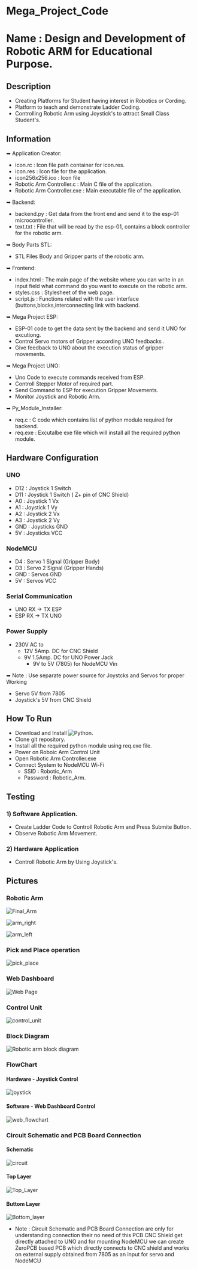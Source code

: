 # Mega_Project_Code
# Name : Design and Development of Robotic ARM for Educational Purpose.
## Description
* Creating Platforms for Student having interest in Robotics or Cording.
* Platform to teach and demonstrate Ladder Coding.
* Controlling Robotic Arm using Joystick's to attract Small Class Student's.
## Information
➥ Application Creator:
 * icon.rc                      : Icon file path container for icon.res.
 * icon.res                     : Icon file for the application.
 * icon256x256.ico              : Icon file
 * Robotic Arm Controller.c     : Main C file of the application.
 * Robotic Arm Controller.exe   : Main executable file of the application.

➥ Backend:
 *    backend.py        : Get  data from the front end and send it to the esp-01 microcontroller.
 *    text.txt          : File that will be read by the esp-01, contains a block controller for the robotic arm.

➥ Body Parts STL:
 * STL Files Body and Gripper parts of the robotic arm.

➥ Frontend:
 *    index.html        : The main page of the website where you can write in an input field what command do you want to execute on the robotic arm.
 *    styles.css        : Stylesheet of the web page.
 *    script.js         : Functions related with the user interface (buttons,blocks,interconnecting link with backend.

➥ Mega Project ESP: 
 *    ESP-01 code to get the data sent by the backend and send it UNO for excutiong.
 *    Control Servo motors of Gripper according UNO feedbacks .
 *    Give feedback to UNO  about the execution status of gripper  movements.

➥ Mega Project UNO: 
 *    Uno Code to execute commands received from ESP.
 *    Controll Stepper Motor of required part.
 *    Send Command to ESP for execution Gripper Movements.
 *    Monitor Joystick and Robotic Arm.

➥ Py_Module_Installer:
 *    req.c            : C code which contains list of python module required for backend.
 *    req.exe          : Excutalbe exe file which will install all the required python module.

## Hardware Configuration
### UNO
* D12  : Joystick 1 Switch
* D11  : Joystick 1 Switch ( Z+ pin of CNC Shield)
* A0   : Joystick 1 Vx
* A1   : Joystick 1 Vy
* A2   : Joystick 2 Vx
* A3   : Joystick 2 Vy
* GND  : Joysticks GND
* 5V   : Joysticks VCC

### NodeMCU
* D4   : Servo 1 Signal (Gripper Body)
* D3   : Servo 2 Signal (Gripper Hands)
* GND  : Servos GND
* 5V   : Servos VCC

### Serial Communication
* UNO RX -> TX ESP
* ESP RX -> TX UNO

### Power Supply
* 230V AC to
   * 12V 5Amp. DC for CNC Shield
   * 9V 1.5Amp. DC for UNO Power Jack
      * 9V to 5V (7805) for NodeMCU Vin

➥ Note : Use separate power source for Joystcks and Servos for proper Working
* Servo 5V from 7805
* Joystick's 5V from CNC Shield 

## How To Run
* Download and Install ![Python ](https://www.python.org/downloads/).
* Clone git repository.
* Install all the required python module using req.exe file.
* Power on Roboic Arm Control Unit
* Open Robotic Arm Controller.exe
* Connect System to NodeMCU Wi-Fi 
    * SSID : Robotic_Arm 
    * Password : Robotic_Arm.

## Testing
### 1) Software Application.
* Create Ladder Code to Controll Robotic Arm and Press Submite Button.
* Observe Robotic Arm Movement.

### 2) Hardware Application 
* Controll Robotic Arm by Using Joystick's. 

## Pictures
### Robotic Arm
![Final_Arm](https://github.com/DnyandevSawarkar/Mega_Project_Code/assets/79653351/5ceea629-4549-4ae4-bf29-42244f09ffbf)

![arm_right](https://github.com/DnyandevSawarkar/Mega_Project_Code/assets/79653351/917d1e75-4a56-4d27-aaf6-94bdaab04ea9)

![arm_left](https://github.com/DnyandevSawarkar/Mega_Project_Code/assets/79653351/d2467ff9-aef9-4def-b1d8-e327f14be0ac)


### Pick and Place operation 
![pick_place](https://github.com/DnyandevSawarkar/Mega_Project_Code/assets/79653351/c1262846-9d40-4224-8066-c5a7d9a06bc4)

### Web Dashboard
![Web Page](https://github.com/DnyandevSawarkar/Mega_Project_Code/assets/79653351/13e069b8-6bb9-43ed-ad40-7cef5e9f2e31)


### Control Unit
![control_unit](https://github.com/DnyandevSawarkar/Mega_Project_Code/assets/79653351/28810ede-4af8-4361-b89d-ecb74c230598)


### Block Diagram 
![Robotic arm block diagram](https://github.com/DnyandevSawarkar/Mega_Project_Code/assets/79653351/89051b3e-5c0b-46c1-85fb-522b4700d66f)


### FlowChart
#### Hardware - Joystick Control
![joystick ](https://github.com/DnyandevSawarkar/Mega_Project_Code/assets/79653351/8b434297-e5df-4d80-ae21-737f76a7f802)

#### Software - Web Dashboard Control
![web_flowchart ](https://github.com/DnyandevSawarkar/Mega_Project_Code/assets/79653351/8cff66b0-fc43-4432-bc10-455128d4ad6f)


### Circuit Schematic and PCB Board Connection
#### Schematic
![circuit](https://github.com/DnyandevSawarkar/Mega_Project_Code/assets/79653351/5c19b15a-6d73-494b-84ca-46671b6ae98c)

#### Top Layer
![Top_Layer](https://github.com/DnyandevSawarkar/Mega_Project_Code/assets/79653351/3ce37f41-615b-465f-a597-6a06917f58b3)

#### Buttom Layer
![Bottom_layer](https://github.com/DnyandevSawarkar/Mega_Project_Code/assets/79653351/a3045857-0c02-4f83-8ee0-639cf17d64b1)

* Note : Circuit Schematic and PCB Board Connection are only for understanding connection their no need of this PCB CNC Shield get directly attached to UNO and for mounting NodeMCU we can create ZeroPCB based PCB which directly connects to CNC shield and works on external supply obtained from 7805 as an input for servo and NodeMCU
